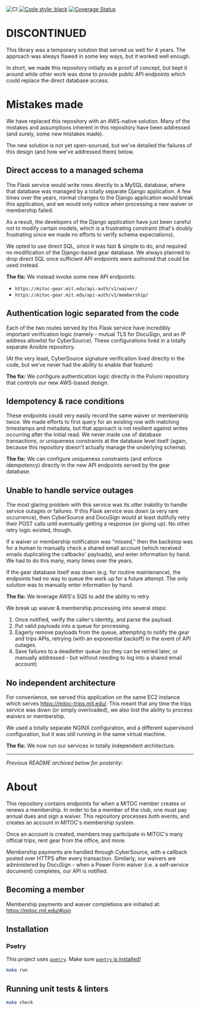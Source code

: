 ![CI](https://github.com/DavidCain/mitoc-member/workflows/CI/badge.svg?branch=master)
[![Code style: black](https://img.shields.io/badge/code%20style-black-000000.svg)](https://github.com/ambv/black)
[![Coverage Status](https://coveralls.io/repos/github/DavidCain/mitoc-member/badge.svg)](https://coveralls.io/github/DavidCain/mitoc-member)

# DISCONTINUED
This library was a temporary solution that served us well for 4 years.
The approach was always flawed in some key ways, but it worked well enough.

In short, we made this repository initially as a proof of concept, but kept
it around while other work was done to provide public API endpoints which
could replace the direct database access.

# Mistakes made
We have replaced this repository with an AWS-native solution.
Many of the mistakes and assumptions inherent in this repository
have been addressed (and surely, some new mistakes made).

The new solution is not yet open-sourced, but we've detailed the failures of
this design (and how we've addressed them) below.

## Direct access to a managed schema
The Flask service would write rows directly to a MySQL database, where that
database was managed by a totally separate Django application. A few times over
the years, normal changes to the Django application would break this application,
and we would only notice when processing a new waiver or membership failed.

As a result, the developers of the Django application have just been careful
not to modify certain models, which is a frustrating constraint (that's doubly
frustrating since we made no efforts to verify schema expectations).

We opted to use direct SQL, since it was fast & simple to do, and required
no modification of the Django-based gear database. We always planned to drop
direct SQL once sufficient API endpoints were authored that could be used instead.

**The fix:** We instead invoke some new API endpoints:
- `https://mitoc-gear.mit.edu/api-auth/v1/waiver/`
- `https://mitoc-gear.mit.edu/api-auth/v1/membership/`

## Authentication logic separated from the code
Each of the two routes served by this Flask service have incredibly important
verification logic (namely - mutual TLS for DocuSign, and an IP address
allowlist for CyberSource). These configurations lived in a totally separate
Ansible repository.

(At the very least, CyberSource signature verification lived directly in the
code, but we've never had the ability to enable that feature)

**The fix:** We configure authentication logic directly in the Pulumi
repository that controls our new AWS-based design.

## Idempotency & race conditions
These endpoints could very easily record the same waiver or membership twice.
We made efforts to first query for an existing row with matching timestamps and
metadata, but that approach is not resilient against writes occurring after the
initial read. We never made use of database transactions, or uniqueness constraints
at the database level itself (again, because this repository doesn't actually
manage the underlying schema).

**The fix:** We can configure uniqueness constraints (and enforce idempotency)
directly in the new API endpoints served by the gear database.

## Unable to handle service outages
The most glaring problem with this service was its utter inability to handle
service outages or failures. If this Flask service was down (a very rare
occurrence), then CyberSource and DocuSign would at least dutifully retry their
POST calls until eventually getting a response (or giving up). No other retry
logic existed, though.

If a waiver or membership notification was "missed," then the backstop was for
a human to manually check a shared email account (which received emails
duplicating the callbacks' payloads), and enter information by hand. We had to
do this many, many times over the years.

If the gear database itself was down (e.g. for routine maintenance), the
endpoints had no way to queue the work up for a future attempt. The only
solution was to manually enter information by hand.

**The fix:** We leverage AWS's SQS to add the ability to retry.

We break up waiver & membership processing into several steps:

1. Once notified, verify the caller's identity, and parse the payload.
2. Put valid payloads into a queue for processing.
3. Eagerly remove payloads from the queue, attempting to notify the gear and
   trips APIs, retrying (with an exponential backoff) in the event of API outages.
4. Save failures to a deadletter queue (so they can be retried later, or
   manually addressed - but without needing to log into a shared email account)

## No independent architecture
For convenience, we served this application on the same EC2 instance which serves
https://mitoc-trips.mit.edu/. This meant that any time the trips service was
down (or simply overloaded), we also lost the ability to process waivers or
membership.

We used a totally separate NGINX configuration, and a different supervisord
configuration, but it was still running in the same virtual machine.

**The fix:** We now run our services in totally independent architecture.


----------

*Previous README archived below for posterity*:

# About
This repository contains endpoints for when a MITOC member creates or renews a
membership. In order to be a member of the club, one must pay annual dues and sign
a waiver. This repository processes both events, and creates an account in
MITOC's membership system.

Once an account is created, members may participate in MITOC's many official
trips, rent gear from the office, and more.

Membership payments are handled through CyberSource, with a callback posted
over HTTPS after every transaction. Similarly, our waivers are administered by
DocuSign - when a Power Form waiver (i.e. a self-service document) completes,
our API is notified.


## Becoming a member
Membership payments and waiver completions are initiated at:
https://mitoc.mit.edu/#join

## Installation

### Poetry
This project uses [`poetry`][poetry]. Make sure [`poetry` is installed!][poetry_installation]

```bash
make run
```

## Running unit tests & linters
```bash
make check
```


[poetry]: https://github.com/sdispater/poetry
[poetry_installation]: https://github.com/sdispater/poetry#installation
